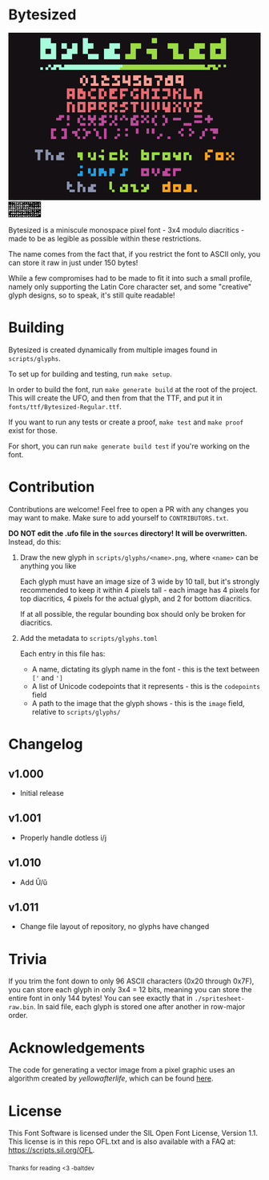 # Bytesized

![Preview image of the Bytesized font, containing numbers, the alphabet, some punctuation, and "The quick brown fox jumps over the lazy dog."](documentation/preview.png)
![The spritesheet of the ASCII part of the Bytesized font.](documentation/spritesheet-raw.png)

Bytesized is a miniscule monospace pixel font - 3x4 modulo diacritics - 
made to be as legible as possible within these restrictions.

The name comes from the fact that, if you restrict the font to ASCII only,
you can store it raw in just under 150 bytes!

While a few compromises had to be made to fit it into such a small profile,
namely only supporting the Latin Core character set,
and some "creative" glyph designs, so to speak,
it's still quite readable!

# Building

Bytesized is created dynamically from multiple images found in `scripts/glyphs`.

To set up for building and testing, run `make setup`.

In order to build the font, run `make generate build` at the root of the project. 
This will create the UFO, and then from that the TTF, and put it in `fonts/ttf/Bytesized-Regular.ttf`.

If you want to run any tests or create a proof, `make test` and `make proof` exist for those.

For short, you can run `make generate build test` if you're working on the font.

# Contribution

Contributions are welcome! Feel free to open a PR with any changes you may want to make. Make sure to add yourself to `CONTRIBUTORS.txt`.

**DO NOT edit the .ufo file in the `sources` directory! It will be overwritten.** Instead, do this:

1. Draw the new glyph in `scripts/glyphs/<name>.png`, where `<name>` can be anything you like
   
   Each glyph must have an image size of 3 wide by 10 tall,
   but it's strongly recommended to keep it within 4 pixels tall - 
   each image has 4 pixels for top diacritics,
   4 pixels for the actual glyph, and 2 for bottom diacritics.

   If at all possible, the regular bounding box should only be broken for diacritics.

2. Add the metadata to `scripts/glyphs.toml`

   Each entry in this file has:
   - A name, dictating its glyph name in the font - this is the text between `['` and `']`
   - A list of Unicode codepoints that it represents - this is the `codepoints` field
   - A path to the image that the glyph shows - this is the `image` field, relative to `scripts/glyphs/`


# Changelog

## v1.000
- Initial release

## v1.001
- Properly handle dotless i/j

## v1.010
- Add Ŭ/ŭ

## v1.011
- Change file layout of repository, no glyphs have changed

# Trivia

If you trim the font down to only 96 ASCII characters (0x20 through 0x7F), you can store each glyph in only 3x4 = 12 bits, 
meaning you can store the entire font in only 144 bytes! You can see exactly that in `./spritesheet-raw.bin`.
In said file, each glyph is stored one after another in row-major order.

# Acknowledgements

The code for generating a vector image from a pixel graphic uses an algorithm created by _yellowafterlife_,
which can be found [here](https://yal.cc/grid-based-contour-traversal/).

# License 

This Font Software is licensed under the SIL Open Font License, Version 1.1. This license is in this repo OFL.txt and is also available with a FAQ at: https://scripts.sil.org/OFL.

<sub>Thanks for reading &lt;3 -baltdev</sub>

